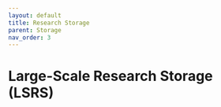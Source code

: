 ```yaml
---
layout: default
title: Research Storage
parent: Storage
nav_order: 3
---
```


# Large-Scale Research Storage (LSRS)
